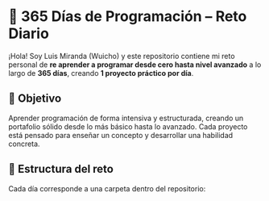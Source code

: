 # 🧠 365 Días de Programación – Reto Diario

¡Hola! Soy Luis Miranda (Wuicho) y este repositorio contiene mi reto personal de **re aprender a programar desde cero hasta nivel avanzado** a lo largo de **365 días**, creando **1 proyecto práctico por día**.

## 🚀 Objetivo

Aprender programación de forma intensiva y estructurada, creando un portafolio sólido desde lo más básico hasta lo avanzado. Cada proyecto está pensado para enseñar un concepto y desarrollar una habilidad concreta.

## 🧩 Estructura del reto

Cada día corresponde a una carpeta dentro del repositorio:
